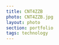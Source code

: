 ```yaml
--- 
title: CNT4ZZB 
photo: CNT4ZZB.jpg 
layout: photo 
section: portfolio 
tags: technology 
---  
```

  
